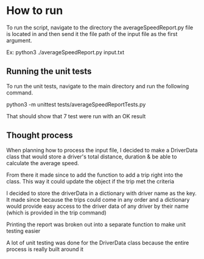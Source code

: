 # How to run
To run the script, navigate to the directory the averageSpeedReport.py file is located in and then send it the file path of the input file as the first argument.

Ex: python3 ./averageSpeedReport.py input.txt


## Running the unit tests
To run the unit tests, navigate to the main directory and run the following command. 

python3 -m unittest tests/averageSpeedReportTests.py

That should show that 7 test were run with an OK result


## Thought process
When planning how to process the input file, I decided to make a DriverData class that would store a driver's total distance, duration & be able to calculate the average speed.

From there it made since to add the function to add a trip right into the class. This way it could update the object if the trip met the criteria

I decided to store the driverData in a dictionary with driver name as the key. It made since because the trips could come in any order and a dictionary would provide easy access to the driver data of any driver by their name (which is provided in the trip command)

Printing the report was broken out into a separate function to make unit testing easier

A lot of unit testing was done for the DriverData class because the entire process is really built around it